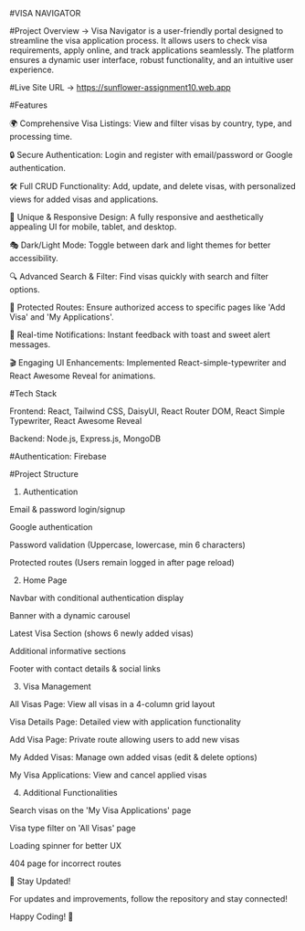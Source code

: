 #VISA NAVIGATOR

#Project Overview ->
Visa Navigator is a user-friendly portal designed to streamline the visa application process. It allows users to check visa requirements, apply online, and track applications seamlessly. The platform ensures a dynamic user interface, robust functionality, and an intuitive user experience.

#Live Site URL -> https://sunflower-assignment10.web.app

#Features

🌍 Comprehensive Visa Listings: View and filter visas by country, type, and processing time.

🔒 Secure Authentication: Login and register with email/password or Google authentication.

🛠 Full CRUD Functionality: Add, update, and delete visas, with personalized views for added visas and applications.

🎨 Unique & Responsive Design: A fully responsive and aesthetically appealing UI for mobile, tablet, and desktop.

🎭 Dark/Light Mode: Toggle between dark and light themes for better accessibility.

🔍 Advanced Search & Filter: Find visas quickly with search and filter options.

🚀 Protected Routes: Ensure authorized access to specific pages like 'Add Visa' and 'My Applications'.

📢 Real-time Notifications: Instant feedback with toast and sweet alert messages.

🎬 Engaging UI Enhancements: Implemented React-simple-typewriter and React Awesome Reveal for animations.

#Tech Stack

Frontend: React, Tailwind CSS, DaisyUI, React Router DOM, React Simple Typewriter, React Awesome Reveal

Backend: Node.js, Express.js, MongoDB

#Authentication: Firebase

#Project Structure

1. Authentication

Email & password login/signup

Google authentication

Password validation (Uppercase, lowercase, min 6 characters)

Protected routes (Users remain logged in after page reload)

2. Home Page

Navbar with conditional authentication display

Banner with a dynamic carousel

Latest Visa Section (shows 6 newly added visas)

Additional informative sections

Footer with contact details & social links

3. Visa Management

All Visas Page: View all visas in a 4-column grid layout

Visa Details Page: Detailed view with application functionality

Add Visa Page: Private route allowing users to add new visas

My Added Visas: Manage own added visas (edit & delete options)

My Visa Applications: View and cancel applied visas

4. Additional Functionalities

Search visas on the 'My Visa Applications' page

Visa type filter on 'All Visas' page

Loading spinner for better UX

404 page for incorrect routes


📌 Stay Updated!

For updates and improvements, follow the repository and stay connected!

Happy Coding! 🚀


